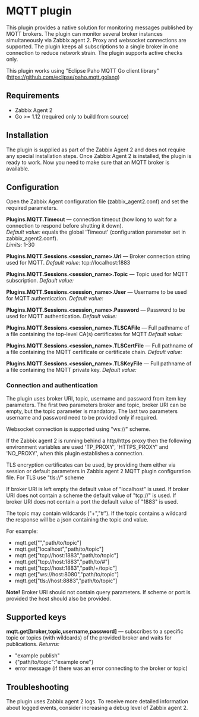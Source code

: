 # MQTT plugin
This plugin provides a native solution for monitoring messages published by MQTT brokers. 
The plugin can monitor several broker instances simultaneously via Zabbix agent 2. Proxy and websocket connections are 
supported. The plugin keeps all subscriptions to a single broker in one connection to reduce network strain. The plugin 
supports active checks only.

This plugin works using "Eclipse Paho MQTT Go client library" (https://github.com/eclipse/paho.mqtt.golang)


## Requirements
- Zabbix Agent 2
- Go >= 1.12 (required only to build from source)

## Installation
The plugin is supplied as part of the Zabbix Agent 2 and does not require any special installation steps. Once 
Zabbix Agent 2 is installed, the plugin is ready to work. Now you need to make sure that an MQTT broker is available.

## Configuration
Open the Zabbix Agent configuration file (zabbix_agent2.conf) and set the required parameters.

**Plugins.MQTT.Timeout** — connection timeout (how long to wait for a connection to respond before shutting it down).  
*Default value:* equals the global 'Timeout' (configuration parameter set in zabbix_agent2.conf).  
*Limits:* 1-30

**Plugins.MQTT.Sessions.<session_name>.Url** — Broker connection string used for MQTT.
*Default value:* tcp://localhost:1883

**Plugins.MQTT.Sessions.<session_name>.Topic** — Topic used for MQTT subscription.
*Default value:*

**Plugins.MQTT.Sessions.<session_name>.User** — Username to be used for MQTT authentication.
*Default value:* 

**Plugins.MQTT.Sessions.<session_name>.Password** — Password to be used for MQTT authentication.
*Default value:*

**Plugins.MQTT.Sessions.<session_name>.TLSCAFile** — Full pathname of a file containing the top-level CA(s) certificates for MQTT
*Default value:* 

**Plugins.MQTT.Sessions.<session_name>.TLSCertFile** — Full pathname of a file containing the MQTT certificate or certificate chain.
*Default value:* 

**Plugins.MQTT.Sessions.<session_name>.TLSKeyFile** — Full pathname of a file containing the MQTT private key.
*Default value:* 

### Connection and authentication
The plugin uses broker URI, topic, username and password from item key parameters.
The first two parameters broker and topic, broker URI can be empty, but the topic parameter is mandatory.
The last two parameters username and password need to be provided only if required.

Websocket connection is supported using "ws://" scheme.

If the Zabbix agent 2 is running behind a http/https proxy then the following environment variables are used 
'TP_PROXY', 'HTTPS_PROXY' and 'NO_PROXY', when this plugin establishes a connection.

TLS encryption certificates can be used, by providing them either via session or default parameters
in Zabbix agent 2 MQTT plugin configuration file.
For TLS use "tls://" scheme

If broker URI is left empty the default value of "localhost" is used.
If broker URI does not contain a scheme the default value of "tcp://" is used.
If broker URI does not contain a port the default value of "1883" is used. 

The topic may contain wildcards ("+","#").
If the topic contains a wildcard the response will be a json containing the topic and value.

For example:
- mqtt.get["","path/to/topic"]
- mqtt.get["localhost","path/to/topic"]
- mqtt.get["tcp://host:1883","path/to/topic"]
- mqtt.get["tcp://host:1883","path/to/#"]
- mqtt.get["tcp://host:1883","path/+/topic"]
- mqtt.get["ws://host:8080","path/to/topic"]
- mqtt.get["tls://host:8883","path/to/topic"]

**Note!** Broker URI should not contain query parameters. If scheme or port is provided the host should also be provided.
  
## Supported keys

**mqtt.get[broker,topic,username,password]** — subscribes to a specific topic or topics (with wildcards) of the provided broker
and waits for publications.
*Returns:*
- "example publish"
- {"path/to/topic":"example one"}
- error message (if there was an error connecting to the broker or topic)

## Troubleshooting
The plugin uses Zabbix agent 2 logs. To receive more detailed information about logged events, consider increasing a debug level 
of Zabbix agent 2.

